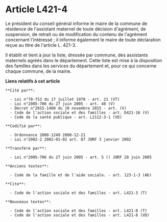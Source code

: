 # Article L421-4

Le président du conseil général informe le maire de la commune de résidence de l'assistant maternel de toute décision
d'agrément, de suspension, de retrait ou de modification du contenu de l'agrément concernant l'intéressé ; il informe
également le maire de toute déclaration reçue au titre de l'article L. 421-3.

Il établit et tient à jour la liste, dressée par commune, des assistants maternels agréés dans le département. Cette liste
est mise à la disposition des familles dans les services du département et, pour ce qui concerne chaque commune, de la
mairie.

**Liens relatifs à cet article**

	**Cité par**:

	  - Loi n°78-753 du 17 juillet 1978 - art. 21 (VT)
	  - Loi n°2005-706 du 27 juin 2005 - art. 48 (V)
	  - Décret n°2015-1460 du 10 novembre 2015 - art. (V)
	  - Code de l'action sociale et des familles - art. D421-16 (V)
	  - Code de la santé publique - art. L2112-3-1 (VD)

	**Codifié par**:

	  - Ordonnance 2000-1249 2000-12-21
	  - Loi n°2002-2 2002-01-02 art. 87 JORF 3 janvier 2002

	**Transféré par**:

	  - Loi n°2005-706 du 27 juin 2005 - art. 5 () JORF 28 juin 2005

	**Anciens textes**:

	  - Code de la famille et de l'aide sociale. - art. 123-1-3 (Ab)

	**Cite**:

	  - Code de l'action sociale et des familles - art. L421-3 (T)

	**Nouveaux textes**:

	  - Code de l'action sociale et des familles - art. L421-8 (T)
	  - Code de l'action sociale et des familles - art. L421-8 (VD)
